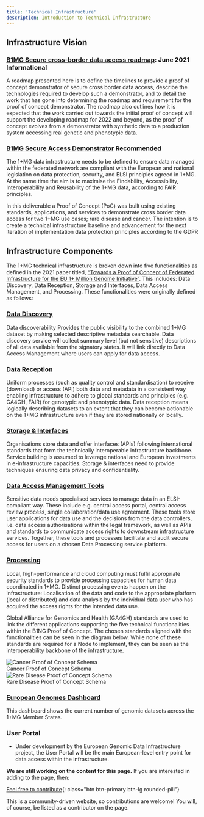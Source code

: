 ```yaml
---
title: 'Technical Infrastructure'
description: Introduction to Technical Infrastructure
---
```



## Infrastructure Vision

### [B1MG Secure cross-border data access roadmap](https://zenodo.org/record/5018526#.YXGlNNbMKdY): June 2021 <span class="badge badge-primary">Informational<i class="fa-sharp fa-solid fa-circle-info"></i></span>

A  roadmap presented here is to define the timelines to provide a proof of concept demonstrator of secure cross border data access, describe the technologies required to develop such a demonstrator, and to detail the work that has gone into determining the roadmap and requirement for the proof of concept demonstrator. The roadmap also outlines how it is expected that the work carried out towards the initial proof of concept will support the developing roadmap for 2022 and beyond, as the proof of concept evolves from a demonstrator with synthetic data to a production system accessing real genetic and phenotypic data.

### [B1MG Secure Access Demonstrator](https://zenodo.org/record/7590822) <span class="badge badge-dark">Recommended<i class="fa-solid fa-thumbs-up"></i></span>

The 1+MG data infrastructure needs to be defined to ensure data managed within the federated network are compliant with the European and national legislation on data protection, security, and ELSI principles agreed in 1+MG. At the same time the aim is to maximise the Findability, Accessibility, Interoperability and Reusability of the 1+MG data, according to FAIR principles. 

In this deliverable a Proof of Concept (PoC) was built using existing standards, applications, and services to demonstrate cross border data access for two 1+MG use cases; rare disease and cancer. The intention is to create a technical infrastructure baseline and advancement for the next iteration of implementation data protection principles according to the GDPR

## Infrastructure Components

The 1+MG technical infrastructure is broken down into five functionalities as defined in the 2021 paper titled, [“Towards a Proof of Concept of Federated Infrastructure for the EU 1+ Million Genome Initiative”](https://zenodo.org/record/6089583).  This includes: Data Discovery, Data Reception, Storage and Interfaces, Data Access Management, and Processing.  These functionalities were originally defined as follows:

### <a href="{{'/data-discovery' | relative_url}}">Data Discovery</a>
Data discoverability Provides the public visibility to the combined 1+MG dataset by making selected descriptive metadata searchable. Data discovery service will collect summary level (but not sensitive) descriptions of all data available from the signatory states. It will link directly to Data Access Management where users can apply for data access.

### <a href="{{'/data-reception' | relative_url}}">Data Reception</a>
Uniform processes (such as quality control and standardisation) to receive (download) or access (API) both data and metadata in a consistent way enabling infrastructure to adhere to global standards and principles (e.g. GA4GH, FAIR) for genotypic and phenotypic data. Data reception means logically describing datasets to an extent that they can become actionable on the 1+MG infrastructure even if they are stored nationally or locally. 

### <a href="{{'/storage-and-interfaces' | relative_url}}">Storage & Interfaces</a>
Organisations store data and offer interfaces (APIs) following international standards that form the technically interoperable infrastructure backbone. Service building is assumed to leverage national and European investments in e-infrastructure capacities. Storage & interfaces need to provide techniques ensuring data privacy and confidentiality.

### <a href="{{'/access-management' | relative_url}}">Data Access Management Tools</a>
Sensitive data needs specialised services to manage data in an ELSI-compliant way. These include e.g. central access portal, central access review process, single collaboration/data use agreement. These tools store user applications for data use and the decisions from the data controllers, i.e. data access authorisations within the legal framework, as well as APIs and standards to communicate access rights to downstream infrastructure services. Together, these tools and processes facilitate and audit secure access for users on a chosen Data Processing service platform.

### <a href="{{'/data-processing' | relative_url}}">Processing</a>
Local, high-performance and cloud computing must fulfil appropriate security standards to provide processing capacities for human data coordinated in 1+MG. Distinct processing events happen on the infrastructure: Localisation of the data and code to the appropriate platform (local or distributed) and data analysis by the individual data user who has acquired the access rights for the intended data use. 


Global Alliance for Genomics and Health (GA4GH) standards are used to link the different applications supporting the five technical functionalities within the B1NG Proof of Concept.  The chosen standards aligned with the functionalities can be seen in the diagram below.  While none of these standards are required for a Node to implement, they can be seen as the interoperability backbone of the infrastructure.

<img src="{{ 'assets/img/data-infrastructure.png' | relative_url }}" class="m-2" style="max-width: 100%; max-height: 100%; vertical-align: middle" alt="Cancer Proof of Concept Schema" />

<figcaption class="text-center">Cancer Proof of Concept Schema</figcaption>

<img src="{{ 'assets/img/technical-infrastructure-figure2.png' | relative_url }}" class="m-2" style="max-width: 100%; max-height: 100%; vertical-align: middle" alt="Rare Disease Proof of Concept Schema" />

<figcaption class="text-center">Rare Disease Proof of Concept Schema</figcaption>

### [European Genomes Dashboard](https://dashboard.onemilliongenomes.eu/)
This dashboard shows the current number of genomic datasets across the 1+MG Member States.

### User Portal
* Under development by the European Genomic Data Infrastructure project, the User Portal will be the main European-level entry point for data access within the infrastructure.



**We are still working on the content for this page.** If you are interested in adding to the page, then:

[Feel free to contribute](how_to_contribute){: class="btn btn-primary btn-lg rounded-pill"}

This is a community-driven website, so contributions are welcome! You will, of course, be listed as a contributor on the page.



